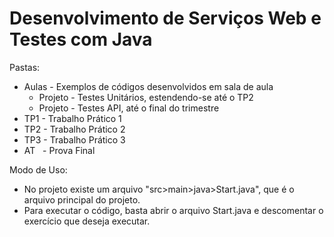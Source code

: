 # Desenvolvimento de Serviços Web e Testes com Java
Pastas:
- Aulas - Exemplos de códigos desenvolvidos em sala de aula
    * Projeto - Testes Unitários, estendendo-se até o TP2
    * Projeto - Testes API, até o final do trimestre  
- TP1 - Trabalho Prático 1
- TP2 - Trabalho Prático 2
- TP3 - Trabalho Prático 3
- AT&nbsp;&nbsp; - Prova Final 

Modo de Uso:
- No projeto existe um arquivo "src>main>java>Start.java", que é o arquivo principal do projeto.
- Para executar o código, basta abrir o arquivo Start.java e descomentar o exercício que deseja executar.